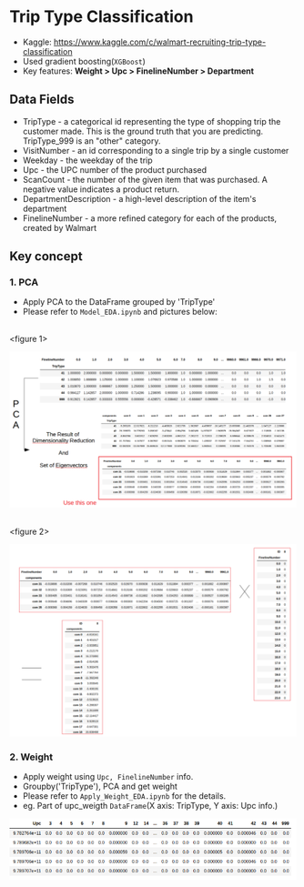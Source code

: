 # Trip Type Classification
- Kaggle: https://www.kaggle.com/c/walmart-recruiting-trip-type-classification
- Used gradient boosting(`XGBoost`)
- Key features: **Weight > Upc > FinelineNumber > Department**

## Data Fields
- TripType - a categorical id representing the type of shopping trip the customer made. This is the ground truth that you are predicting. TripType_999 is an "other" category.
- VisitNumber - an id corresponding to a single trip by a single customer
- Weekday - the weekday of the trip
- Upc - the UPC number of the product purchased
- ScanCount - the number of the given item that was purchased. A negative value indicates a product return.
- DepartmentDescription - a high-level description of the item's department
- FinelineNumber - a more refined category for each of the products, created by Walmart

## Key concept
### 1. PCA
- Apply PCA to the DataFrame grouped by 'TripType'
- Please refer to `Model_EDA.ipynb` and pictures below:

<br><figure 1></br>

<img src="TripType_1.png">

<br><figure 2></br>

<img src="TripType_2.png">

### 2. Weight
- Apply weight using `Upc, FinelineNumber` info.
- Groupby('TripType'), PCA  and get weight
- Please refer to `Apply_Weight_EDA.ipynb` for the details.
- eg. Part of upc_weigth `DataFrame`(X axis: TripType, Y axis: Upc info.)
<img src="upc_weight.png">


